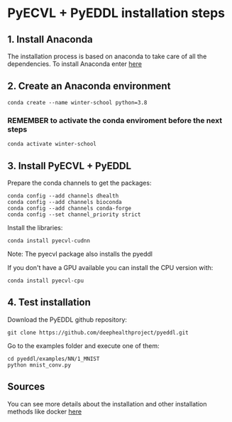 # PyECVL + PyEDDL installation steps

## 1. Install Anaconda
The installation process is based on anaconda to take care of all the dependencies. To install Anaconda enter [here](https://www.anaconda.com/products/individual)

## 2. Create an Anaconda environment

    conda create --name winter-school python=3.8
   
### REMEMBER to activate the conda enviroment before the next steps
    
    conda activate winter-school
    
## 3. Install PyECVL + PyEDDL
Prepare the conda channels to get the packages:

    conda config --add channels dhealth
    conda config --add channels bioconda
    conda config --add channels conda-forge
    conda config --set channel_priority strict
    
Install the libraries:

    conda install pyecvl-cudnn

Note: The pyecvl package also installs the pyeddl

If you don't have a GPU available you can install the CPU version with:

    conda install pyecvl-cpu
    
## 4. Test installation
Download the PyEDDL github repository:

    git clone https://github.com/deephealthproject/pyeddl.git
    
Go to the examples folder and execute one of them:

    cd pyeddl/examples/NN/1_MNIST
    python mnist_conv.py
    
## Sources
You can see more details about the installation and other installation methods like docker [here](https://deephealthproject.github.io/pyecvl/installation.html) 
